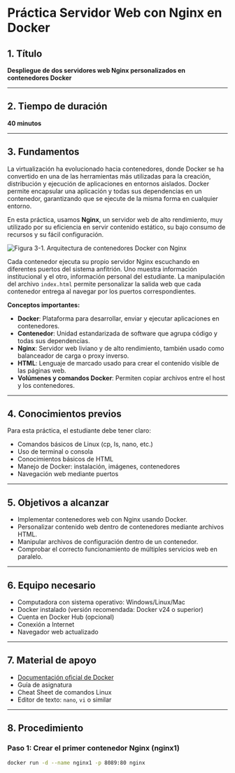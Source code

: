 # Práctica Servidor Web con Nginx en Docker

## 1. Título  
**Despliegue de dos servidores web Nginx personalizados en contenedores Docker**

---

## 2. Tiempo de duración  
**40 minutos**

---

## 3. Fundamentos

La virtualización ha evolucionado hacia contenedores, donde Docker se ha convertido en una de las herramientas más utilizadas para la creación, distribución y ejecución de aplicaciones en entornos aislados. Docker permite encapsular una aplicación y todas sus dependencias en un contenedor, garantizando que se ejecute de la misma forma en cualquier entorno.

En esta práctica, usamos **Nginx**, un servidor web de alto rendimiento, muy utilizado por su eficiencia en servir contenido estático, su bajo consumo de recursos y su fácil configuración.

![Figura 3-1. Arquitectura de contenedores Docker con Nginx](https://www.nginx.com/wp-content/uploads/2020/05/NGINX-One-Pager-Graphics_050620-05.png)

Cada contenedor ejecuta su propio servidor Nginx escuchando en diferentes puertos del sistema anfitrión. Uno muestra información institucional y el otro, información personal del estudiante. La manipulación del archivo `index.html` permite personalizar la salida web que cada contenedor entrega al navegar por los puertos correspondientes.

**Conceptos importantes:**

- **Docker**: Plataforma para desarrollar, enviar y ejecutar aplicaciones en contenedores.
- **Contenedor**: Unidad estandarizada de software que agrupa código y todas sus dependencias.
- **Nginx**: Servidor web liviano y de alto rendimiento, también usado como balanceador de carga o proxy inverso.
- **HTML**: Lenguaje de marcado usado para crear el contenido visible de las páginas web.
- **Volúmenes y comandos Docker**: Permiten copiar archivos entre el host y los contenedores.

---

## 4. Conocimientos previos

Para esta práctica, el estudiante debe tener claro:

- Comandos básicos de Linux (cp, ls, nano, etc.)
- Uso de terminal o consola
- Conocimientos básicos de HTML
- Manejo de Docker: instalación, imágenes, contenedores
- Navegación web mediante puertos

---

## 5. Objetivos a alcanzar

- Implementar contenedores web con Nginx usando Docker.
- Personalizar contenido web dentro de contenedores mediante archivos HTML.
- Manipular archivos de configuración dentro de un contenedor.
- Comprobar el correcto funcionamiento de múltiples servicios web en paralelo.

---

## 6. Equipo necesario

- Computadora con sistema operativo: Windows/Linux/Mac
- Docker instalado (versión recomendada: Docker v24 o superior)
- Cuenta en Docker Hub (opcional)
- Conexión a Internet
- Navegador web actualizado

---

## 7. Material de apoyo

- [Documentación oficial de Docker](https://docs.docker.com/)
- Guía de asignatura
- Cheat Sheet de comandos Linux
- Editor de texto: `nano`, `vi` o similar

---

## 8. Procedimiento

### Paso 1: Crear el primer contenedor Nginx (nginx1)  
```bash
docker run -d --name nginx1 -p 8089:80 nginx

